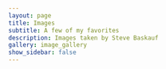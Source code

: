 ```yaml
---
layout: page
title: Images
subtitle: A few of my favorites
description: Images taken by Steve Baskauf 
gallery: image_gallery
show_sidebar: false
---
```




